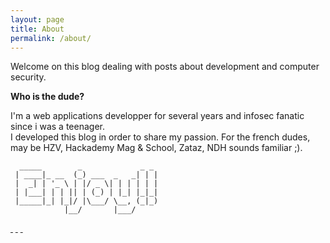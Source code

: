 ```yaml
---
layout: page
title: About
permalink: /about/
---
```


Welcome on this blog dealing with posts about development and computer security.  
  
  
**Who is the dude?**
  
I'm a web applications developper for several years and infosec fanatic since i was a teenager.  
I developed this blog in order to share my passion. For the french dudes, may be HZV, Hackademy Mag & School, Zataz, NDH sounds familiar ;).
```
  _____        _             _ _
 | ____|_ __  (_) ___  _   _| | |
 |  _| | '_ \ | |/ _ \| | | | | |
 | |___| | | || | (_) | |_| |_|_|
 |_____|_| |_|/ |\___/ \__, (_|_)
            |__/       |___/
```
  
<a target="_blank" href="https://twitter.com/phackt_ul"><i class ="fa fa-twitter fa-2x"></i>&nbsp;</a>
<a target="_blank" href="https://github.com/phackt"><i class ="fa fa-github fa-2x"></i>&nbsp;</a>
<a target="_blank" href="{{ site.url }}/feed.xml"><i class ="fa fa-rss fa-2x"></i>&nbsp;</a>
